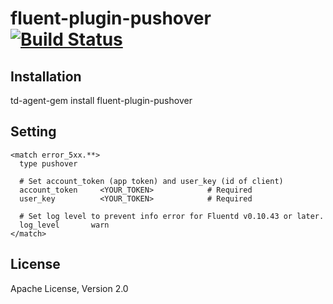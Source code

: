 fluent-plugin-pushover [![Build Status](https://travis-ci.org/hkar/fluent-plugin-pushover.svg?branch=master)](https://travis-ci.org/hkar/fluent-plugin-pushover)
=====================

## Installation

td-agent-gem install fluent-plugin-pushover

## Setting

```
<match error_5xx.**>
  type pushover

  # Set account_token (app token) and user_key (id of client)
  account_token     <YOUR_TOKEN>            # Required
  user_key          <YOUR_TOKEN>            # Required

  # Set log level to prevent info error for Fluentd v0.10.43 or later.
  log_level       warn
</match>
```

## License
Apache License, Version 2.0